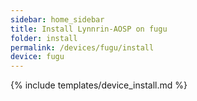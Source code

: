 ```yaml
---
sidebar: home_sidebar
title: Install Lynnrin-AOSP on fugu
folder: install
permalink: /devices/fugu/install
device: fugu
---
```

{% include templates/device_install.md %}
